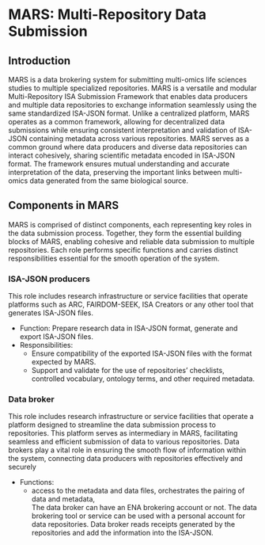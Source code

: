 # MARS: Multi-Repository Data Submission

## Introduction
MARS is a data brokering system for submitting multi-omics life sciences studies to multiple specialized repositories.
MARS is a versatile and modular Multi-Repository ISA Submission Framework that enables data producers and multiple data repositories to exchange information seamlessly using the same standardized ISA-JSON format. Unlike a centralized platform, MARS operates as a common framework, allowing for decentralized data submissions while ensuring consistent interpretation and validation of ISA-JSON containing metadata across various repositories.
MARS serves as a common ground where data producers and diverse data repositories can interact cohesively, sharing scientific metadata encoded in ISA-JSON format. The framework ensures mutual understanding and accurate interpretation of the data, preserving the important links between multi-omics data generated from the same biological source.

## Components in MARS
MARS is comprised of distinct components, each representing key roles in the data submission process. Together, they form the essential building blocks of MARS, enabling cohesive and reliable data submission to multiple repositories.
Each role performs specific functions and carries distinct responsibilities essential for the smooth operation of the system.

### ISA-JSON producers
This role includes research infrastructure or service facilities that operate platforms such as ARC, FAIRDOM-SEEK, ISA Creators or any other tool that generates ISA-JSON files.
* Function: Prepare research data in ISA-JSON format, generate and export ISA-JSON files.
* Responsibilities:
  * Ensure compatibility of the exported ISA-JSON files with the format expected by MARS.
  * Support and validate for the use of repositories’ checklists, controlled vocabulary, ontology terms, and other required metadata.
 
### Data broker
This role includes research infrastructure or service facilities that operate a platform designed to streamline the data submission process to repositories. This platform serves as intermediary in MARS, facilitating seamless and efficient submission of data to various repositories. Data brokers play a vital role in ensuring the smooth flow of information within the system, connecting data producers with repositories effectively and securely
* Functions:
  * access to the metadata and data files, orchestrates the pairing of data and metadata,  
The data broker can have an ENA brokering account or not. The data brokering tool or service can be used with a personal account for data repositories.
Data broker reads receipts generated by the repositories and add the information into the ISA-JSON.

